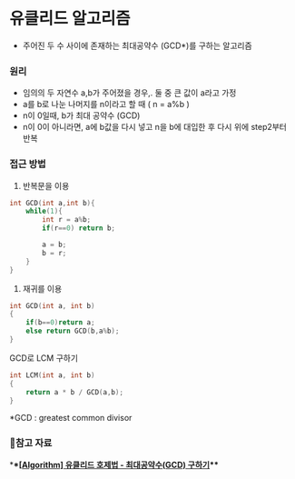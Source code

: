 # 유클리드 알고리즘

- 주어진 두 수 사이에 존재하는 최대공약수 (GCD\*)를 구하는 알고리즘

### 원리

- 임의의 두 자연수 a,b가 주어졌을 경우,. 둘 중 큰 값이 a라고 가정
- a를 b로 나눈 나머지를 n이라고 할 때 ( n = a%b )
- n이 0일때, b가 최대 공약수 (GCD)
- n이 0이 아니라면, a에 b값을 다시 넣고 n을 b에 대입한 후 다시 위에 step2부터 반복

### 접근 방법

1. 반복문을 이용

```c
int GCD(int a,int b){
    while(1){
        int r = a%b;
        if(r==0) return b;

        a = b;
        b = r;
    }
}
```

1. 재귀를 이용

```c
int GCD(int a, int b)
{
    if(b==0)return a;
    else return GCD(b,a%b);
}
```

GCD로 LCM 구하기

```c
int LCM(int a, int b)
{
    return a * b / GCD(a,b);
}
```

\*GCD : greatest common divisor

### 🔗참고 자료

\***\*[[Algorithm] 유클리드 호제법 - 최대공약수(GCD) 구하기](https://coding-factory.tistory.com/599)\*\***
